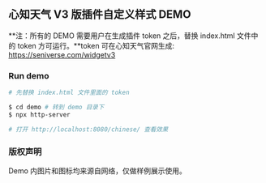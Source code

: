 
## 心知天气 V3 版插件自定义样式 DEMO

**注：所有的 DEMO 需要用户在生成插件 token 之后，替换 index.html 文件中的 token 方可运行。**token 可在心知天气官网生成: https://seniverse.com/widgetv3

### Run demo

```bash
# 先替换 index.html 文件里面的 token

$ cd demo # 转到 demo 目录下
$ npx http-server

# 打开 http://localhost:8080/chinese/ 查看效果
```

### 版权声明

Demo 内图片和图标均来源自网络，仅做样例展示使用。
